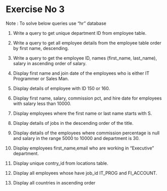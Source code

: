 
# Exercise No 3

Note : To solve below queries use “hr” database

1. Write a query to get unique department ID from employee table.

2. Write a query to get all employee details from the employee table order by first name, 
descending.
3. Write a query to get the employee ID, names (first_name, last_name), salary in 
ascending order of salary.
4. Display first name and join date of the employees who is either IT Programmer or 
Sales Man.
5. Display details of employee with ID 150 or 160.
6. Display first name, salary, commission pct, and hire date for employees with salary 
less than 10000.
7. Display employees where the first name or last name starts with S.
8. Display details of jobs in the descending order of the title.
9. Display details of the employees where commission percentage is null and salary in 
the range 5000 to 10000 and department is 30.
10. Display employees first_name,email who are working in “Executive” department.
11. Display unique contry_id from locations table.
12. Display all employees whose have job_id IT_PROG and FI_ACCOUNT.
13. Display all countries in ascending order